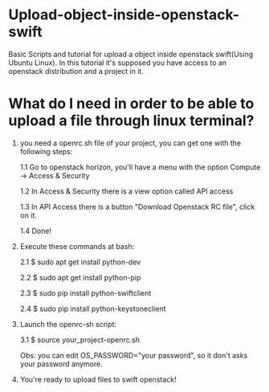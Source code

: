 # Upload-object-inside-openstack-swift
Basic Scripts and tutorial for upload a object inside openstack swift(Using Ubuntu Linux).
In this tutorial it's supposed you have access to an openstack distribution and a project in it.

# What do I need in order to be able to upload a file through linux terminal?

1. you need a openrc.sh file of your project, you can get one with the following steps:

      1.1 Go to openstack horizon, you'll have a menu with the option Compute -> Access & Security
      
      1.2 In Access & Security there is a view option called API access
      
      1.3 In API Access there is a button "Download Openstack RC file", click on it.
      
      1.4 Done!

2. Execute these commands at bash:

      2.1 $ sudo apt get install python-dev

      2.2 $ sudo apt get install python-pip

      2.3 $ sudo pip install python-swiftclient

      2.4 $ sudo pip install python-keystoneclient

3. Launch the openrc-sh script:

      3.1 $ source your_project-openrc.sh

      Obs: you can edit OS_PASSWORD="your password", so it don't asks your password anymore.

4. You're ready to upload files to swift openstack!

